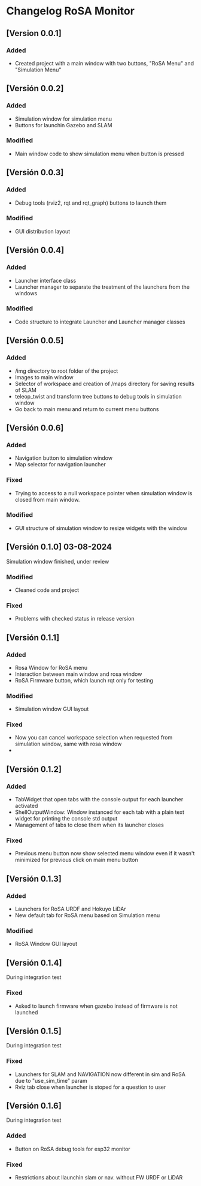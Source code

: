 # Changelog RoSA Monitor

## [Version 0.0.1]
### Added
- Created project with a main window with two buttons, "RoSA Menu" and "Simulation Menu"

## [Versión 0.0.2] 
### Added
- Simulation window for simulation menu
- Buttons for launchin Gazebo and SLAM

### Modified
- Main window code to show simulation menu when button is pressed

## [Versión 0.0.3]
### Added
- Debug tools (rviz2, rqt and rqt_graph) buttons to launch them
  
### Modified
- GUI distribution layout

## [Versión 0.0.4]
### Added
- Launcher interface class 
- Launcher manager to separate the treatment of the launchers from the windows
  
### Modified
- Code structure to integrate Launcher and Launcher manager classes

## [Versión 0.0.5]
### Added
- /img directory to root folder of the project
- Images to main window
- Selector of workspace and creation of /maps directory for saving results of SLAM
- teleop_twist and transform tree buttons to debug tools in simulation window
- Go back to main menu and return to current menu buttons

## [Versión 0.0.6]
### Added
- Navigation button to simulation window
- Map selector for navigation launcher

### Fixed
- Trying to access to a null workspace pointer when simulation window is closed from main window.
  
### Modified
- GUI structure of simulation window to resize widgets with the window

## [Versión 0.1.0] 03-08-2024
Simulation window finished, under review
  
### Modified
- Cleaned code and project

### Fixed
- Problems with checked status in release version

## [Versión 0.1.1] 

### Added
- Rosa Window for RoSA menu
- Interaction between main window and rosa window
- RoSA Firmware button, which launch rqt only for testing  

### Modified
- Simulation window GUI layout

### Fixed
- Now you can cancel workspace selection when requested from simulation window, same with rosa window
- 
## [Versión 0.1.2] 

### Added
- TabWidget that open tabs with the console output for each launcher activated
- ShellOutputWindow: Window instanced for each tab with a plain text widget for printing the console std output
- Management of tabs to close them when its launcher closes

### Fixed
- Previous menu button now show selected menu window even if it wasn't minimized for previous click on main menu button

## [Versión 0.1.3] 

### Added
- Launchers for RoSA URDF and Hokuyo LiDAr
- New default tab for RoSA menu based on Simulation menu

### Modified
- RoSA Window GUI layout

## [Versión 0.1.4] 
During integration test
### Fixed
- Asked to launch firmware when gazebo instead of firmware is not launched

## [Versión 0.1.5] 
During integration test
### Fixed
- Launchers for SLAM and NAVIGATION now different in sim and RoSA due to "use_sim_time" param
- Rviz tab close when launcher is stoped for a question to user

## [Versión 0.1.6] 
During integration test
### Added
- Button on RoSA debug tools for esp32 monitor

### Fixed
- Restrictions about llaunchin slam or nav. without FW URDF or LiDAR